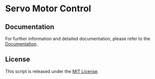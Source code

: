 # Servo Motor Control

## Documentation

For further information and detailed documentation, please refer to the [Documentation](https://docs.arduinodenis.com/github/resources-arduino/arduino-projects/project-13-arduino).

## License

This script is released under the [MIT License](LICENSE).

